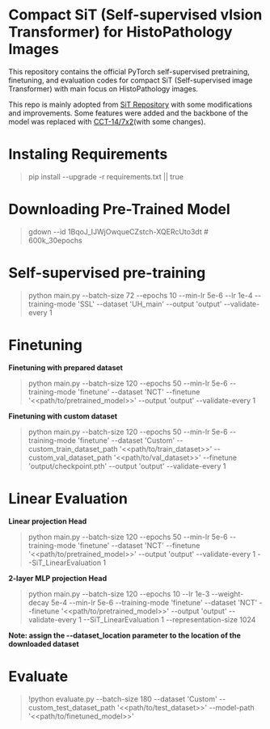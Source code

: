 # Compact SiT (Self-supervised vIsion Transformer) for HistoPathology Images

This repository contains the official PyTorch self-supervised pretraining, finetuning, and evaluation codes for compact SiT (Self-supervised image Transformer) with main focus on HistoPathology images.

This repo is mainly adopted from [SiT Repository](https://github.com/Sara-Ahmed/SiT) with some modifications and improvements. Some features were added and the backbone of the model was replaced with [CCT-14/7x2](https://github.com/SHI-Labs/Compact-Transformers)(with some changes).

# Instaling Requirements
> pip install --upgrade -r requirements.txt || true

# Downloading Pre-Trained Model
> gdown --id 1BqoJ_IJWjOwqueCZstch-XQERcUto3dt             # 600k_30epochs

# Self-supervised pre-training
> python main.py --batch-size 72 --epochs 10 --min-lr 5e-6 --lr 1e-4 --training-mode 'SSL' --dataset 'UH_main' --output 'output' --validate-every 1 

<!-- Self-supervised pre-trained models using SiT on our unlabeled HistoPatholgy Dataset can be downloaded from [here]() -->

# Finetuning
**Finetuning with prepared dataset**
> python main.py  --batch-size 120 --epochs 50 --min-lr 5e-6 --training-mode 'finetune' --dataset 'NCT' --finetune '<<path/to/pretrained_model>>' --output 'output' --validate-every 1 

**Finetuning with custom dataset**
> python main.py  --batch-size 120 --epochs 50 --min-lr 5e-6 --training-mode 'finetune' --dataset 'Custom' --custom_train_dataset_path '<<path/to/train_dataset>>' --custom_val_dataset_path '<<path/to/val_dataset>>' --finetune 'output/checkpoint.pth' --output 'output' --validate-every 1 

# Linear Evaluation

**Linear projection Head**
> python main.py  --batch-size 120 --epochs 50 --min-lr 5e-6 --training-mode 'finetune' --dataset 'NCT' --finetune '<<path/to/pretrained_model>>' --output 'output' --validate-every 1  --SiT_LinearEvaluation 1 

**2-layer MLP projection Head**
> python main.py  --batch-size 120 --epochs 10 --lr 1e-3 --weight-decay 5e-4 --min-lr 5e-6 --training-mode 'finetune' --dataset 'NCT' --finetune '<<path/to/pretrained_model>>' --output 'output' --validate-every 1 --SiT_LinearEvaluation 1 --representation-size 1024

**Note: assign the --dataset_location parameter to the location of the downloaded dataset**

# Evaluate
> !python evaluate.py --batch-size 180 --dataset 'Custom' --custom_test_dataset_path '<<path/to/test_dataset>>' --model-path '<<path/to/finetuned_model>>'

